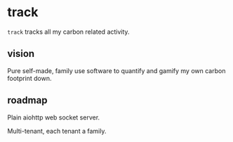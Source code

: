 track
=====

`track` tracks all my carbon related activity.


## vision

Pure self-made, family use software to quantify and gamify my own carbon footprint down.


## roadmap

Plain aiohttp web socket server.

Multi-tenant, each tenant a family.
